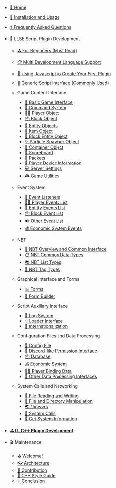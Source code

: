 - [🎨 Home](/README.md)

- [🔨 Installation and Usage](/Usage.md)

- [❓ Frequently Asked Questions ](/FAQ.md)

- 🎯 LLSE Script Plugin Development
    - [⛳ For Beginners (Must Read)](/LLSEPluginDevelopment/)
    - [📋 Multi Development Language Support](/LLSEPluginDevelopment/LanguageSupport.md)
    - [📜 Using Javascript to Create Your First Plugin](/LLSEPluginDevelopment/LLSEJSPlugin.md)
    - [💼 Generic Script Interface (Commonly Used)](/LLSEPluginDevelopment/ScriptAPI/ScriptHelp.md)

    - Game Content Interface
        - [🎨 Basic Game Interface](/LLSEPluginDevelopment/GameAPI/Basic.md)
        - [🎯 Command System](/LLSEPluginDevelopment/GameAPI/Command.md)
        - [🏃‍♂️ Player Object](/LLSEPluginDevelopment/GameAPI/Player.md)
        - [📦 Block Object](/LLSEPluginDevelopment/GameAPI/Block.md)
        - [🎈 Entity Objects](/LLSEPluginDevelopment/GameAPI/Entity.md)
        - [🧰 Item Object](/LLSEPluginDevelopment/GameAPI/Item.md)
        - [📮 Block Entity Object](/LLSEPluginDevelopment/GameAPI/BlockEntity.md)
        - [✨ Particle Spawner Object](LLSEPluginDevelopment/GameAPI/Particle.md)
        - [👜 Container Object](/LLSEPluginDevelopment/GameAPI/Container.md)
        - [📝 Scoreboard](/LLSEPluginDevelopment/GameAPI/ScoreBoard.md)
        - [📩 Packets](/LLSEPluginDevelopment/GameAPI/Packet.md)
        - [📱 Player Device Information](/LLSEPluginDevelopment/GameAPI/Device.md)
        - [💻 Server Settings](/LLSEPluginDevelopment/GameAPI/Server.md)
        - [🎮 Game Utilities](/LLSEPluginDevelopment/GameAPI/GameUtils.md)

    - Event System
        - [🔔 Event Listeners](/LLSEPluginDevelopment/EventAPI/Listen.md)
        - [🏃‍♂️ Player Events List](/LLSEPluginDevelopment/EventAPI/PlayerEvents.md)
        - [🎈 Entitty Events List](/LLSEPluginDevelopment/EventAPI/EntityEvents.md)
        - [📦 Block Event List](/LLSEPluginDevelopment/EventAPI/BlockEvents.md)
        - [🔊 Other Event List](/LLSEPluginDevelopment/EventAPI/OtherEvents.md)
        - [💰 Economic System Events](/LLSEPluginDevelopment/EventAPI/EconomicEvents.md)

    - NBT
        - [🥽 NBT Overview and Common Interface](/LLSEPluginDevelopment/NbtAPI/NBT.md)
        - [📋 NBT Common Data Types](/LLSEPluginDevelopment/NbtAPI/NBTValue.md)
        - [📚 NBT List Types](/LLSEPluginDevelopment/NbtAPI/NBTList.md)
        - [📒 NBT Tag Types](/LLSEPluginDevelopment/NbtAPI/NBTCompound.md)

    - Graphical Interface and Forms  
        - [📊 Forms](/LLSEPluginDevelopment/GuiAPI/Form.md)
        - [📰 Form Builder](/LLSEPluginDevelopment/GuiAPI/FormBuilder.md)

    - Script Auxiliary Interface
        - [📅 Log System](/LLSEPluginDevelopment/ScriptAPI/Logger.md)
        - [💡 Loader Interface](/LLSEPluginDevelopment/ScriptAPI/Ll.md)
        - [🛫 Internationalization](/LLSEPluginDevelopment/ScriptAPI/i18n.md)

    - Configuration Files and Data Processing
        - [🔨 Config File](/LLSEPluginDevelopment/DataAPI/ConfigFile.md)
        - [🔐 Discord-like Permission Interface](/LLSEPluginDevelopment/DataAPI/PermAPI.md)
        - [📦 Database](/LLSEPluginDevelopment/DataAPI/DataBase.md)
        - [💰 Economic System](/LLSEPluginDevelopment/DataAPI/Economy.md)
        - [🏃‍♂️ Player Binding Data](/LLSEPluginDevelopment/DataAPI/PlayerData.md)
        - [🧰 Other Data Processing Interfaces](/LLSEPluginDevelopment/DataAPI/OtherData.md)
        
    - System Calls and Networking
        - [📝 File Reading and Writing](/LLSEPluginDevelopment/SystemAPI/File.md)
        - [📂 File and Directory Manipulation](/LLSEPluginDevelopment/SystemAPI/FileSystem.md)
        - [🌏 Network](/LLSEPluginDevelopment/SystemAPI/Network.md)
        - [📡 System Calls](/LLSEPluginDevelopment/SystemAPI/SystemCall.md)
        - [📜 Get System Information](/LLSEPluginDevelopment/SystemAPI/SystemInfo.md)

- [**⛳ LL C++ Plugin Development**](https://cpp.docs.litebds.com/en)

- 🎬 Maintenance
    - [⛳ Welcome! ](/Maintenance/README.md)
    - [👓 Architecture](/Maintenance/Analysis.md)
    - [🎯 Contribution](/Maintenance/Coding.md)
    - [🚥 C++ Style Guide](/Maintenance/StyleGuide.md)
    - [💡 Conclusion](/Maintenance/Conclusion.md)
